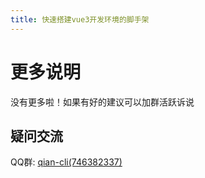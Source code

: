 ```yaml
---
title: 快速搭建vue3开发环境的脚手架
---
```

# 更多说明
没有更多啦！如果有好的建议可以加群活跃诉说
## 疑问交流

QQ群: <a target="_blank" href="https://qm.qq.com/cgi-bin/qm/qr?k=LrFpPFoHAHFikBUJQqKjViRJIY1BH250&jump_from=webapi">qian-cli(746382337)</a>